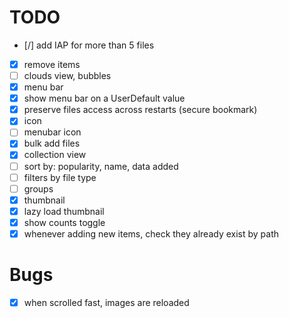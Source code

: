# TODO

- [/] add IAP for more than 5 files
- [X] remove items
- [ ] clouds view, bubbles
- [X] menu bar
- [X] show menu bar on a UserDefault value
- [X] preserve files access across restarts (secure bookmark)
- [X] icon
- [ ] menubar icon
- [X] bulk add files
- [X] collection view
- [ ] sort by: popularity, name, data added
- [ ] filters by file type
- [ ] groups
- [X] thumbnail
- [X] lazy load thumbnail
- [X] show counts toggle
- [X] whenever adding new items, check they already exist by path

# Bugs

- [X] when scrolled fast, images are reloaded
